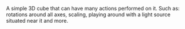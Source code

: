 A simple 3D cube that can have many actions performed on it. Such as: rotations around all axes, scaling, playing around with a light source situated near it and more.
